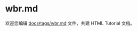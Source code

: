 wbr.md
===

欢迎您编辑 <a target="__blank" href="https://github.com/jaywcjlove/html-tutorial/blob/main/docs/tags/wbr.md">docs/tags/wbr.md</a> 文件，共建 HTML Tutorial 文档。